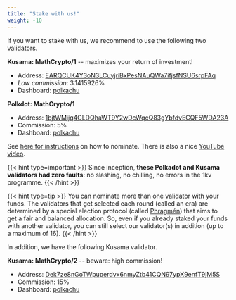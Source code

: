 ```yaml
---
title: "Stake with us!"
weight: -10
---
```


If you want to stake with us, we recommend to use the following two validators.

**Kusama: MathCrypto/1** -- maximizes your return of investment! 
- Address: [EARQCUK4Y3oN3LCuyjriBxPesNAuQWa7ifjsfNSU6srpFAq](https://kusama.subscan.io/validator/EARQCUK4Y3oN3LCuyjriBxPesNAuQWa7ifjsfNSU6srpFAq)
- *Low commission*: 3.1415926% 
- Dashboard: [polkachu](https://polkachu.com/kusama/validators/EARQCUK4Y3oN3LCuyjriBxPesNAuQWa7ifjsfNSU6srpFAq)

**Polkdot: MathCrypto/1** 
- Address: [1bjtWMjjq4GLDQhaWT9Y2wDcWqcQ83gYbfdvECQF5WDA23A](https://polkadot.subscan.io/validator/1bjtWMjjq4GLDQhaWT9Y2wDcWqcQ83gYbfdvECQF5WDA23A)
- Commission: 5%
- Dashboard: [polkachu](https://polkachu.com/polkadot/validators/1bjtWMjjq4GLDQhaWT9Y2wDcWqcQ83gYbfdvECQF5WDA23A)


See [here for instructions](https://wiki.polkadot.network/docs/maintain-guides-how-to-nominate-polkadot#step-2-nominate-a-validator) on how to nominate. There is also a nice [YouTube video](https://www.youtube.com/watch?v=FCXC0CDhyS4).


{{< hint type=important >}}
Since inception, **these Polkadot and Kusama validators had zero faults**: no slashing, no chilling, no errors in the 1kv programme.
{{< /hint >}}


{{< hint type=tip >}}
You can nominate more than one validator with your funds. The validators that get selected each round (called an era) are determined by a special election protocol (called [Phragmén](https://wiki.polkadot.network/docs/learn-phragmen)) that aims to get a fair and balanced allocation. So, even if you already staked your funds with another validator, you can still select our validator(s) in addition (up to a maximum of 16).
{{< /hint >}}

In addition, we have the following Kusama validator. 

**Kusama: MathCrypto/2** -- beware: high commission!
- Address: [Dek7ze8nGoTWpuperdvx6nmyZtb41CQN97ypX9enfT9jM5S](https://kusama.subscan.io/validator/Dek7ze8nGoTWpuperdvx6nmyZtb41CQN97ypX9enfT9jM5S)
- Commission: 15%
- Dashboard: [polkachu](https://polkachu.com/kusama/validators/Dek7ze8nGoTWpuperdvx6nmyZtb41CQN97ypX9enfT9jM5S)



